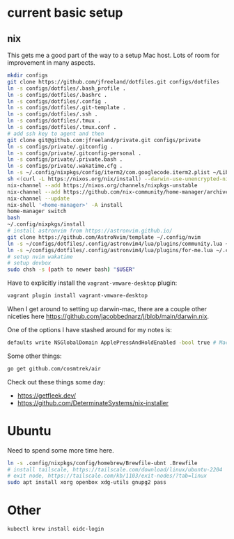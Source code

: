 # current basic setup

## nix

This gets me a good part of the way to a setup Mac host. Lots of room for
improvement in many aspects.

```bash
mkdir configs
git clone https://github.com/jfreeland/dotfiles.git configs/dotfiles
ln -s configs/dotfiles/.bash_profile .
ln -s configs/dotfiles/.bashrc .
ln -s configs/dotfiles/.config .
ln -s configs/dotfiles/.git-template .
ln -s configs/dotfiles/.ssh .
ln -s configs/dotfiles/.tmux .
ln -s configs/dotfiles/.tmux.conf .
# add ssh key to agent and then
git clone git@github.com:jfreeland/private.git configs/private
ln -s configs/private/.gitconfig .
ln -s configs/private/.gitconfig-personal .
ln -s configs/private/.private.bash .
ln -s configs/private/.wakatime.cfg .
ln -s ~/.config/nixpkgs/config/iterm2/com.googlecode.iterm2.plist ~/Library/Preferences/com.googlecode.iterm2.plist
sh <(curl -L https://nixos.org/nix/install) --darwin-use-unencrypted-nix-store-volume --daemon
nix-channel --add https://nixos.org/channels/nixpkgs-unstable
nix-channel --add https://github.com/nix-community/home-manager/archive/master.tar.gz home-manager
nix-channel --update
nix-shell '<home-manager>' -A install
home-manager switch
bash
~/.config/nixpkgs/install
# install astronvim from https://astronvim.github.io/
git clone https://github.com/AstroNvim/template ~/.config/nvim
ln -s ~/configs/dotfiles/.config/astronvim4/lua/plugins/community.lua ~/.config/nvim/lua/plugins/
ln -s ~/configs/dotfiles/.config/astronvim4/lua/plugins/for-me.lua ~/.config/nvim/lua/plugins/
# setup nvim wakatime
# setup devbox
sudo chsh -s (path to newer bash) "$USER"
```

Have to explicitly install the `vagrant-vmware-desktop` plugin:

```bash
vagrant plugin install vagrant-vmware-desktop
```

When I get around to setting up darwin-mac, there are a couple other niceties
here https://github.com/jacobbednarz/j/blob/main/darwin.nix.

One of the options I have stashed around for my notes is:

```bash
defaults write NSGlobalDomain ApplePressAndHoldEnabled -bool true # Mac press and hold for accents
```

Some other things:

```bash
go get github.com/cosmtrek/air
```

Check out these things some day:

- https://getfleek.dev/
- https://github.com/DeterminateSystems/nix-installer

# Ubuntu

Need to spend some more time here.

```bash
ln -s .config/nixpkgs/config/homebrew/Brewfile-ubnt .Brewfile
# install tailscale, https://tailscale.com/download/linux/ubuntu-2204
# exit node, https://tailscale.com/kb/1103/exit-nodes/?tab=linux
sudo apt install xorg openbox xdg-utils gnupg2 pass
```

# Other

```bash
kubectl krew install oidc-login
```
